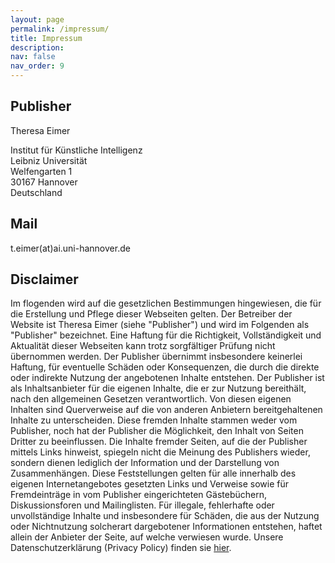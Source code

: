 ```yaml
---
layout: page
permalink: /impressum/
title: Impressum
description: 
nav: false
nav_order: 9
---
```



<h2>Publisher</h2>


Theresa Eimer

Institut für Künstliche Intelligenz<BR>
Leibniz Universität<BR>
Welfengarten 1<BR>
30167 Hannover<BR>
Deutschland<BR>

<h2>Mail</h2>
t.eimer(at)ai.uni-hannover.de

<h2>Disclaimer</h2>
Im flogenden wird auf die gesetzlichen Bestimmungen hingewiesen, die für die Erstellung und Pflege dieser Webseiten gelten. Der Betreiber der Website ist Theresa Eimer (siehe "Publisher") und wird im Folgenden als "Publisher" bezeichnet.
Eine Haftung für die Richtigkeit, Vollständigkeit und Aktualität dieser Webseiten kann trotz sorgfältiger Prüfung nicht übernommen werden. Der Publisher übernimmt insbesondere keinerlei Haftung, für eventuelle Schäden oder Konsequenzen, die durch die direkte oder indirekte Nutzung der angebotenen Inhalte entstehen.
Der Publisher ist als Inhaltsanbieter für die eigenen Inhalte, die er zur Nutzung bereithält, nach den allgemeinen Gesetzen verantwortlich. Von diesen eigenen Inhalten sind Querverweise auf die von anderen Anbietern bereitgehaltenen Inhalte zu unterscheiden. Diese fremden Inhalte stammen weder vom Publisher, noch hat der Publisher die Möglichkeit, den Inhalt von Seiten Dritter zu beeinflussen.
Die Inhalte fremder Seiten, auf die der Publisher mittels Links hinweist, spiegeln nicht die Meinung des Publishers wieder, sondern dienen lediglich der Information und der Darstellung von Zusammenhängen.
Diese Feststellungen gelten für alle innerhalb des eigenen Internetangebotes gesetzten Links und Verweise sowie für Fremdeinträge in vom Publisher eingerichteten Gästebüchern, Diskussionsforen und Mailinglisten. Für illegale, fehlerhafte oder unvollständige Inhalte und insbesondere für Schäden, die aus der Nutzung oder Nichtnutzung solcherart dargebotener Informationen entstehen, haftet allein der Anbieter der Seite, auf welche verwiesen wurde.
Unsere Datenschutzerklärung (Privacy Policy) finden sie <a href="{{ site.url }}{{ site.baseurl }}/privacy-policy">hier</a>.
